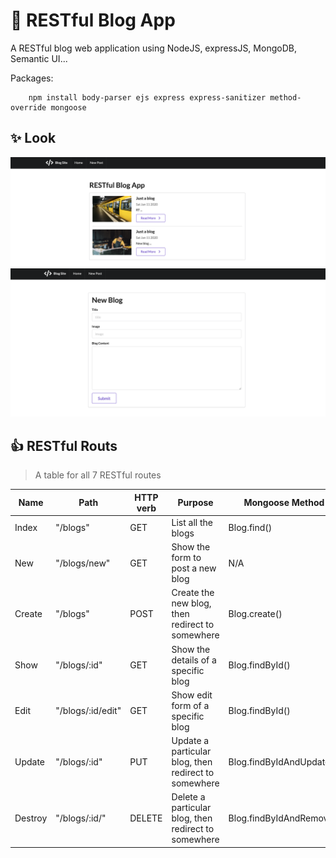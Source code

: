 # :metal: RESTful Blog App

A RESTful blog web application using NodeJS, expressJS, MongoDB, Semantic UI...

Packages:
```
    npm install body-parser ejs express express-sanitizer method-override mongoose
```

## :sparkles: Look

![blogs](/img/blog.png)
![newblog](/img/newblog.png)

## :+1: RESTful Routs
> A table for all 7 RESTful routes

Name    | Path	            | HTTP verb	| Purpose | Mongoose Method
------- | ----------------- | --------- | ------- | ---------------
Index	| "/blogs"	        | GET	    | List all the blogs	                            | Blog.find()
New	    | "/blogs/new"	    | GET	    | Show the form to post a new blog	                | N/A
Create	| "/blogs"	        | POST	    | Create the new blog, then redirect to somewhere	| Blog.create()
Show	| "/blogs/:id"	    | GET	    | Show the details of a specific blog	            | Blog.findById()
Edit	| "/blogs/:id/edit"	| GET	    | Show edit form of a specific blog	                | Blog.findById()
Update	| "/blogs/:id"	    | PUT	    | Update a particular blog, then redirect to somewhere	| Blog.findByIdAndUpdate()
Destroy	| "/blogs/:id/"	    | DELETE	| Delete a particular blog, then redirect to somewhere | Blog.findByIdAndRemove()
